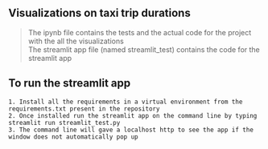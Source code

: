 
## Visualizations on taxi trip durations

>The ipynb file contains the tests and the actual code for the project with the all the visualizations<br>
The streamlit app file (named streamlit_test) contains the code for the streamlit app


## To run the streamlit app 
>
    1. Install all the requirements in a virtual environment from the requirements.txt present in the repository
    2. Once installed run the streamlit app on the command line by typing streamlit run streamlit_test.py
    3. The command line will gave a localhost http to see the app if the window does not automatically pop up
